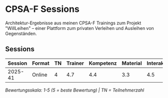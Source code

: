 # CPSA-F Sessions

Architektur-Ergebnisse aus meinen CPSA-F Trainings zum Projekt "WillLeihen" – einer Plattform zum privaten Verleihen und Ausleihen von Gegenständen.

## Sessions

| Session | Format | TN | Trainer | Kompetenz | Material | Interaktivität | Ø   | Details                                     |
|---------|--------|----|---------|-----------|----------|----------------|-----|---------------------------------------------|
| 2025-41 | Online | 4  | 4.7     | 4.4       | 3.3      | 4.5            | 4.2 | [→](2025-42-online/README.md#kurs-feedback) |

*Bewertungsskala: 1-5 (5 = beste Bewertung) | TN = Teilnehmerzahl*